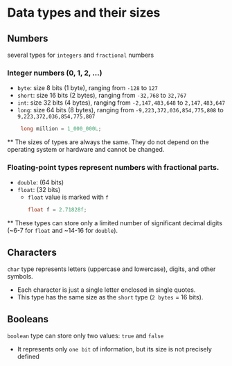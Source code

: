 # Data types and their sizes

## Numbers
several types for `integers` and `fractional` numbers

### Integer numbers (0, 1, 2, ...)
* `byte`: size 8 bits (1 byte), ranging from `-128` to `127`
* `short`: size 16 bits (2 bytes), ranging from `-32,768` to `32,767`
* `int`: size 32 bits (4 bytes), ranging from `-2,147,483,648` to `2,147,483,647`
* `long`: size 64 bits (8 bytes), ranging from `-9,223,372,036,854,775,808` to `9,223,372,036,854,775,807`
    ```java
     long million = 1_000_000L;
    ```

** The sizes of types are always the same. 
They do not depend on the operating system or hardware and cannot be changed.

### Floating-point types represent numbers with fractional parts. 
* `double`: (64 bits)
* `float`: (32 bits)
  * `float` value is marked with `f`
    ```java
    float f = 2.71828f;
    ```

** These types can store only a limited number of significant decimal digits (~6-7 for `float` and ~14-16 for `double`).

## Characters

`char` type represents letters (uppercase and lowercase), digits, and other symbols. 
* Each character is just a single letter enclosed in single quotes. 
* This type has the same size as the `short` type (`2 bytes` = 16 bits).

## Booleans

`boolean` type can store only two values: `true` and `false`
* It represents only `one bit` of information, but its size is not precisely defined